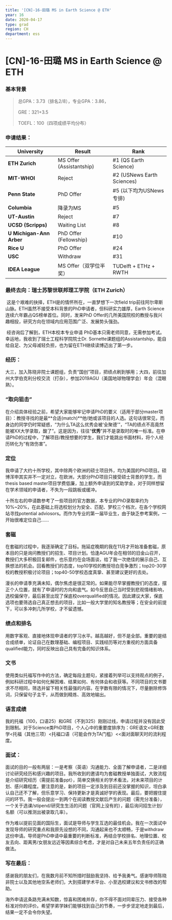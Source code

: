 ```yaml
---
title: '[CN]-16-田璐 MS in Earth Science @ ETH'
year: 16
date: 2020-04-17
type: grad
region: CH
department: ess
---
```


# [CN]-16-田璐 MS in Earth Science @ ETH

### 基本背景

> 总GPA：3.73（排名2/8），专业GPA：3.86，
>
> GRE：321+3.5
>
> TOEFL：100（四项成绩平均分布） 

### 申请结果：

| University                | Result                   | Rank                       |
| ------------------------- | ------------------------ | -------------------------- |
| **ETH  Zurich**           | MS Offer (Assistantship) | #1 (QS Earth Science)      |
| **MIT-WHOI**              | Reject                   | #2 (USNews Earth Sciences) |
| **Penn  State**           | PhD Offer                | #5 (以下均为USNews专排)    |
| **Columbia**              | 降录为MS                 | #5                         |
| **UT-Austin**             | Reject                   | #7                         |
| **UCSD  (Scripps)**       | Waiting List             | #8                         |
| **U  Michigan-Ann Arber** | PhD Offer (Fellowship)   | #10                        |
| **Rice  U**               | PhD Offer                | #24                        |
| **USC**                   | Withdraw                 | #31                        |
| **IDEA  League**          | MS Offer（双学位半奖）   | TUDelft + ETHz + RWTH      |

### 最终去向：瑞士苏黎世联邦理工学院（ETH Zurich）

​	这是个艰难的抉择，ETH是的情怀所在，一直梦想下一次field trip前往阿尔卑斯山脉。ETH虽然不接受本科背景的PhD申请者，但科研实力雄厚，Earth Science连续六年霸占QS榜单首位。同时，发来PhD Offer的几所美国院校的教授与我兴趣相投，研究方向在领域内应用范围广泛、发展势头强劲。

​	经咨询后了解到，ETH本校本专业申请 PhD基本只需老师同意，无需参加考试。幸运地，我收到了瑞士工程科学院院士Dr. Sornette课题组的Assistantship，能自给自足、为父母减轻负担，也为留在ETH继续读博迈出了第一步。

### 经历：

​    大三，加入陈晓非院士课题组，负责“国创”项目，把绩点刷到够用；大四，前往加州大学伯克利分校交流（打杂），参加2019AGU（美国地球物理学会）年会（混眼熟）。

### “取向狙击”

​	在介绍具体经验之前，希望大家能够牢记申请PhD的要义（适用于部分master项目）：教授寻找的是最**合适(match)**他/她或该项目的人选。这句话很常见，而身边的同学仍时常疑惑，“为什么TA这么优秀会被‘全聚德’”，“TA的绩点不高竟然能被XX大学录取，酸了”。这是因为，往往“**优秀**”并不是录取时的唯一标准。在申请PhD的过程中，了解项目/教授想要的学生，我们才能跳出书面材料，将个人经历转化为“有效伤害”。

### 定位

​    我申请了大约十所学校，其中除两个欧洲的硕士项目外，均为美国的PhD项目。硕博浑申其实并不一定对立，在欧洲，大部分PhD项目只接受硕士背景的学生，而thesis based master项目学费低廉，加上额外申请到的奖助学金，对于同样想留在学术领域的申请者，不失为一段跳板或缓冲。

​	十所左右的申请数参考了一些项目的官方数据，本专业的PhD录取率约为10%~20%，在此基础上将选校划分为安全、匹配、梦校三个档次，在各个学校网站寻找potential adviosors。而作为专业的第一届毕业生，由于缺乏参考案例，一开始很难定位自己……

### 套磁

​	在套磁的过程中，我逐渐确定了目标。拖延症晚期的我在11月才开始准备套磁，原本目的只是询问教授们的招生、项目计划。恰逢AGU年会在相邻的旧金山召开，教授们大多积极回复邮件，也乐意约在会场面谈，给了我一次绝佳的展示自己、互换想法的机会。回看教授们的态度，top10学校的教授坦白竞争激烈；top20-30学校的教授积极讨论项目；top40-50学校态度真挚、甚至建议更好的去处。

​	漫长的申请季充满未知，偶尔焦虑是很正常的。如果能尽早掌握教授们的态度，摆正个人位置，就有了申请时的方向和底气。如今反思自己当时受到悲观情绪影响，选校偏保守，最后甚至出现了保底校overqualified的情况。因此建议大家，保底选项也要筛选自己真正想去的项目，比如一般大学里的知名教授等；在安全的前提下，可以多冲刺几所学校，才不留遗憾。

### 绩点和排名

​	用数字客观、直接地体现申请者的学习水平。越高越好，但不是全部。重要的是结合成绩单，论证自己在数理基础、编程项目、实践经历等对方重视的方面具备qualified能力，同时反映出自己具有完备的知识体系。 

### 文书

​	使用类似托福写作中的方法，确定每段主题句，紧接着列举可以支持观点的例子，例如科研过程中如何化解困难、结果如何、有何体会和收获等。不同项目的文书要求不尽相同，筛选并留下相关性最强的内容。在字数有限的情况下，尽量删除修饰词，只保留句子主干，从而做到精炼、高效地输出。 

### 语言成绩

​    我的托福（100，口语25）和GRE（不到325）刚刚过线，申请过程并没有因此受到限制。对于Science类PhD项目，个人心中的重要度排序为：GRE语文<GRE数学<托福（其他三项）<托福口语（可能会作为TA门槛）<<面对面聊天时的流利程度。

### 面试：

​	面试的目的一般有两层：一是考察（英语）沟通能力、全面了解申请者，二是详细讨论研究经历和感兴趣的项目。我所收到的邀请均为套磁教授单独面试，大致流程是介绍研究经历（需提前准备ppt），简单交换相关的学术看法，对未来项目的计划、感兴趣程度。要注意的是，新的项目一定涉及到目前还没掌握的知识，坦白承认自己还不了解，但乐意学习、保持更新才是真诚好学的表现。最后，要把握住提问的环节。我一般会提出一到两个在阅读教授文献后产生的问题（需充分准备），一个关于选课/stipend/研究生生活的问题（官网上没有的），最后询问招生计划/名额（可以推测出被录取几率）。

​	作为难以提前见面的国际生，面试是导师与学生互选的最佳机会。我在一次面试中发现导师的研究重点和我原先设想的不同，沟通起来也不太顺畅，于是withdraw这份申请。导师是PhD申请中最重要的判断标准，再结合学校排名、地理位置、校友去向、距离男/女朋友远近等因素综合考虑，才是对自己未来五年负责任的正确做法。

### 写在最后：

​    感谢我的朋友们，在我数月前不知所措时鼓励我坚持、给予我勇气。感谢导师陈晓非院士以及其他地空系老师们，大到搭建学术平台、小至选校建议和文书修改的帮助。

​	海外申请这条路充满未知数，惊喜和困难并存，你不得不面对同辈压力、接受各种标准对你的评价。希望学弟学妹们能够找到自己的节奏，一步步坚定地走到最后，结果一定不会令你失望。

 